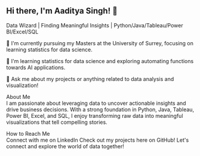 ## Hi there, I'm Aaditya Singh! 👋	

Data Wizard | Finding Meaningful Insights | Python/Java/Tableau/Power BI/Excel/SQL

🔭 I'm currently pursuing my Masters at the University of Surrey, focusing on learning statistics for data science.

🌱 I'm learning statistics for data science and exploring automating functions towards AI applications.

💬 Ask me about my projects or anything related to data analysis and visualization!

About Me  
I am passionate about leveraging data to uncover actionable insights and drive business decisions. With a strong foundation in Python, Java, Tableau, Power BI, Excel, and SQL, I enjoy transforming raw data into meaningful visualizations that tell compelling stories.

How to Reach Me  
Connect with me on LinkedIn
Check out my projects here on GitHub!
Let's connect and explore the world of data together!
